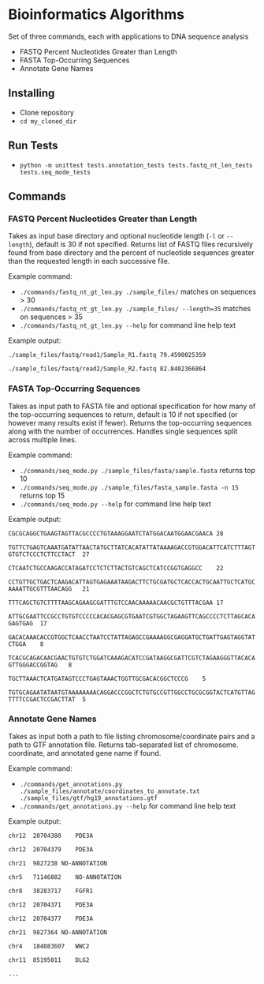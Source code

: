 # Bioinformatics Algorithms

Set of three commands, each with applications to DNA sequence analysis

- FASTQ Percent Nucleotides Greater than Length
- FASTA Top-Occurring Sequences
- Annotate Gene Names

## Installing

- Clone repository
- `cd my_cloned_dir`

## Run Tests
- `python -m unittest tests.annotation_tests tests.fastq_nt_len_tests tests.seq_mode_tests`

## Commands

### FASTQ Percent Nucleotides Greater than Length

Takes as input base directory and optional nucleotide length (`-l` or `--length`), default is 30 if not specified. Returns list of FASTQ files recursively found from base directory and the percent of nucleotide sequences greater than the requested length in each successive file.

Example command:
- `./commands/fastq_nt_gt_len.py ./sample_files/` matches on sequences > 30
- `./commands/fastq_nt_gt_len.py ./sample_files/ --length=35` matches on sequences > 35
- `./commands/fastq_nt_gt_len.py --help` for command line help text

Example output:

`./sample_files/fastq/read1/Sample_R1.fastq	79.4590025359`

`./sample_files/fastq/read2/Sample_R2.fastq	82.8402366864`

### FASTA Top-Occurring Sequences

Takes as input path to FASTA file and optional specification for how many of the top-occurring sequences to return, default is 10 if not specified (or however many results exist if fewer). Returns the top-occurring sequences along with the number of occurrences. Handles single sequences split across multiple lines.

Example command:
- `./commands/seq_mode.py ./sample_files/fasta/sample.fasta` returns top 10
- `./commands/seq_mode.py ./sample_files/fasta_sample.fasta -n 15`  returns top 15
- `./commands/seq_mode.py --help` for command line help text

Example output:

`CGCGCAGGCTGAAGTAGTTACGCCCCTGTAAAGGAATCTATGGACAATGGAACGAACA	28`

`TGTTCTGAGTCAAATGATATTAACTATGCTTATCACATATTATAAAAGACCGTGGACATTCATCTTTAGTGTGTCTCCCTCTTCCTACT	27`

`CTCAATCTGCCAAGACCATAGATCCTCTCTTACTGTCAGCTCATCCGGTGAGGCC	22`

`CCTGTTGCTGACTCAAGACATTAGTGAGAAATAAGACTTCTGCGATGCTCACCACTGCAATTGCTCATGCAAAATTGCGTTTAACAGG	21`

`TTTCAGCTGTCTTTTAAGCAGAAGCGATTTGTCCAACAAAAACAACGCTGTTTACGAA	17`

`ATTGCGAATTCCGCCTGTGTCCCCCACACGAGCGTGAATCGTGGCTAGAAGTTCAGCCCCTCTTAGCACAGAGTGAG	17`

`GACACAAACACCGTGGCTCAACCTAATCCTATTAGAGCCGAAAAGGCGAGGATGCTGATTGAGTAGGTATCTGGA	8`

`TCACGCAGACAACGAACTGTGTCTGGATCAAAGACATCCGATAAGGCGATTCGTCTAGAAGGGTTACACAGTTGGGACCGGTAG	8`

`TGCTTAAACTCATGATAGTCCCTGAGTAAACTGGTTGCGACACGGCTCCCG	5`

`TGTGCAGAATATAATGTAAAAAAAACAGGACCCGGCTCTGTGCCGTTGGCCTGCGCGGTACTCATGTTAGTTTTCCGACTCCGACTTAT	5`

### Annotate Gene Names

Takes as input both a path to file listing chromosome/coordinate pairs and a path to GTF annotation file. Returns tab-separated list of chromosome. coordinate, and annotated gene name if found.

Example command:
- `./commands/get_annotations.py ./sample_files/annotate/coordinates_to_annotate.txt ./sample_files/gtf/hg19_annotations.gtf`
- `./commands/get_annotations.py --help` for command line help text

Example output:

`chr12	20704380	PDE3A`

`chr12	20704379	PDE3A`

`chr21	9827238	NO-ANNOTATION`

`chr5	71146882	NO-ANNOTATION`

`chr8	38283717	FGFR1`

`chr12	20704371	PDE3A`

`chr12	20704377	PDE3A`

`chr21	9827364	NO-ANNOTATION`

`chr4	184083607	WWC2`

`chr11	85195011	DLG2`

`...`

